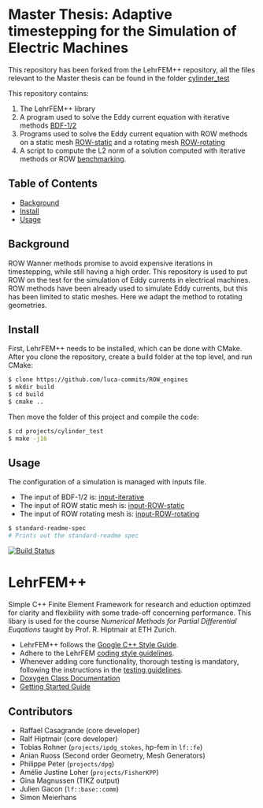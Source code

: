 
# Master Thesis: Adaptive timestepping for the Simulation of Electric Machines

This repository has been forked from the LehrFEM++ repository, all the files relevant to the Master thesis can be found in the folder [cylinder_test](projects/cylinder_test)

This repository contains:

1. The LehrFEM++ library
2. A program used to solve the Eddy current equation with iterative methods [BDF-1/2](projects/cylinder_test/solve_non-linear.cc)
3. Programs used to solve the Eddy current equation with ROW methods on a static mesh [ROW-static](projects/cylinder_test/solve_ROW_no_rotation_main.cc) and a rotating mesh [ROW-rotating](projects/cylinder_test/solve_ROW_complete.cc)
4. A script to compute the L2 norm of a solution computed with iterative methods or ROW [benchmarking](projects/cylinder_test/compute_L2_norm.sh). 

## Table of Contents

- [Background](#background)
- [Install](#install)
- [Usage](#usage)


## Background
ROW Wanner methods promise to avoid expensive iterations in timestepping, while still having a high order. This repository is used to put ROW on the test for the simulation of Eddy currents in electrical machines. ROW methods have been already used to simulate Eddy currents, but this has been limited to static meshes. Here we adapt the method to rotating geometries. 


## Install
First, LehrFEM++ needs to be installed, which can be done with CMake. After you clone the repository, create a build folder at the top level, and run CMake: 

```sh
$ clone https://github.com/luca-commits/ROW_engines
$ mkdir build
$ cd build
$ cmake ..
```
Then move the folder of this project and compile the code: 

```sh
$ cd projects/cylinder_test
$ make -j16
```

## Usage

The configuration of a simulation is managed with inputs file. 
* The input of BDF-1/2 is: [input-iterative](xinput_newton.txt)
* The input of ROW static mesh is: [input-ROW-static](xinput.txt)
* The input of ROW rotating mesh is: [input-ROW-rotating](xinput_rotating.txt)
  

```sh
$ standard-readme-spec
# Prints out the standard-readme spec
```


[![Build Status](https://github.com/craffael/lehrfempp/workflows/Continuous%20Integration/badge.svg?branch=master)](https://github.com/craffael/lehrfempp/actions)

# LehrFEM++
Simple C++ Finite Element Framework for research and eduction optimzed for clarity and
flexibility with some trade-off concerning performance. This libary is used for the course _Numerical Methods for Partial Differential Euqations_ taught by Prof. R. Hiptmair at ETH Zurich.

* LehrFEM++ follows the [Google C++ Style
Guide](https://google.github.io/styleguide/cppguide.html#Naming).
* Adhere to the LehrFEM [coding style
  guidelines](https://github.com/craffael/lehrfempp/wiki/Contribute).
* Whenever adding core functionality, thorough testing is mandatory, following the
  instructions in the [testing
  guidelines](https://github.com/craffael/lehrfempp/wiki/Contribute).
* [Doxygen Class Documentation](https://craffael.github.io/lehrfempp)
* [Getting Started Guide](https://craffael.github.io/lehrfempp/getting_started.html)

## Contributors
- Raffael Casagrande (core developer)
- Ralf Hiptmair (core developer)
- Tobias Rohner (`projects/ipdg_stokes`, hp-fem in `lf::fe`)
- Anian Ruoss (Second order Geometry, Mesh Generators)
- Philippe Peter (`projects/dpg`)
- Amélie Justine Loher (`projects/FisherKPP`)
- Gina Magnussen (TIKZ output)
- Julien Gacon (`lf::base::comm`)
- Simon Meierhans

